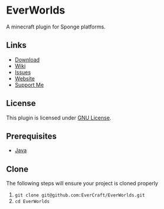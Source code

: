 EverWorlds
=============

A minecraft plugin for Sponge platforms.

## Links ##
* [Download](https://github.com/EverCraft/EverWorlds/releases)
* [Wiki](http://wiki.evercraft.fr)
* [Issues](https://github.com/EverCraft/EverWorlds/issues)
* [Website](http://evercraft.fr)
* [Support Me](https://www.paypal.com/cgi-bin/webscr?cmd=_s-xclick&hosted_button_id=RUSKPBMNJG5R4)

## License ##
This plugin is licensed under [GNU License](https://github.com/EverCraft/EverWorlds/blob/master/LICENSE).

## Prerequisites ##
* [Java](http://www.oracle.com/technetwork/java/javase/downloads/jdk8-downloads-2133151.html)

## Clone ##
The following steps will ensure your project is cloned properly

1. `git clone git@github.com:EverCraft/EverWorlds.git`
2. `cd EverWorlds`
